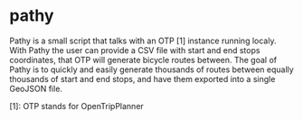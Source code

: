 # pathy

Pathy is a small script that talks with an OTP [1] instance running localy. With Pathy the user can provide a CSV file with start and end stops coordinates, that OTP will generate bicycle routes between. The goal of Pathy is to quickly and easily generate thousands of routes between equally thousands of start and end stops, and have them exported into a single GeoJSON file.

[1]: OTP stands for OpenTripPlanner
